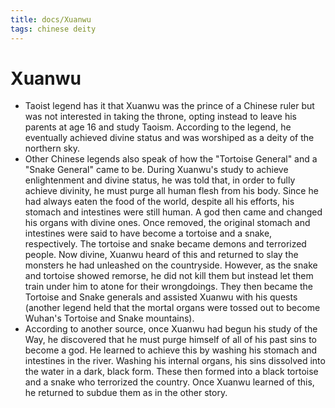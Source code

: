 ```yaml
---
title: docs/Xuanwu
tags: chinese deity 
---
```


# Xuanwu
- Taoist legend has it that Xuanwu was the prince of a Chinese ruler but was not interested in taking the throne, opting instead to leave his parents at age 16 and study Taoism. According to the legend, he eventually achieved divine status and was worshiped as a deity of the northern sky.
- Other Chinese legends also speak of how the "Tortoise General" and a "Snake General" came to be. During Xuanwu's study to achieve enlightenment and divine status, he was told that, in order to fully achieve divinity, he must purge all human flesh from his body. Since he had always eaten the food of the world, despite all his efforts, his stomach and intestines were still human. A god then came and changed his organs with divine ones. Once removed, the original stomach and intestines were said to have become a tortoise and a snake, respectively. The tortoise and snake became demons and terrorized people. Now divine, Xuanwu heard of this and returned to slay the monsters he had unleashed on the countryside. However, as the snake and tortoise showed remorse, he did not kill them but instead let them train under him to atone for their wrongdoings. They then became the Tortoise and Snake generals and assisted Xuanwu with his quests (another legend held that the mortal organs were tossed out to become Wuhan's Tortoise and Snake mountains).
- According to another source, once Xuanwu had begun his study of the Way, he discovered that he must purge himself of all of his past sins to become a god. He learned to achieve this by washing his stomach and intestines in the river. Washing his internal organs, his sins dissolved into the water in a dark, black form. These then formed into a black tortoise and a snake who terrorized the country. Once Xuanwu learned of this, he returned to subdue them as in the other story.